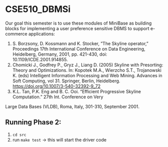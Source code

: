# CSE510_DBMSi

Our goal this semester is to use these modules of MiniBase as building blocks for implementing a user preference sensitive DBMS to support e-commerce applications:

1. S. Borzsony, D. Kossmann and K. Stocker, ”The Skyline operator,” Proceedings 17th International Conference on
Data Engineering, Heidelberg, Germany, 2001, pp. 421-430, doi: 10.1109/ICDE.2001.914855.
2. Chomicki J., Godfrey P., Gryz J., Liang D. (2005) Skyline with Presorting: Theory and Optimizations. In: Kopotek
M.A., Wierzcho S.T., Trojanowski K. (eds) Intelligent Information Processing and Web Mining. Advances in Soft
Computing, vol 31. Springer, Berlin, Heidelberg. https://doi.org/10.1007/3-540-32392-9_72
3. K.L. Tan, P.K. Eng and B. C. Ooi. “Efficient Progressive Skyline Computation.” 27th Int. Conference on Very

Large Data Bases (VLDB), Roma, Italy, 301-310, September 2001.

## Running Phase 2:

1. `cd src`
2. run `make test` -> this will start the driver code
